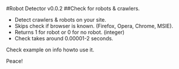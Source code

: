 #Robot Detector v0.0.2
##Check for robots & crawlers.

- Detect crawlers & robots on your site.
- Skips check if browser is known. (Firefox, Opera, Chrome, MSIE).
- Returns 1 for robot or 0 for no robot. (integer)
- Check takes around 0.00001-2 seconds.

Check example on info howto use it.

Peace!
